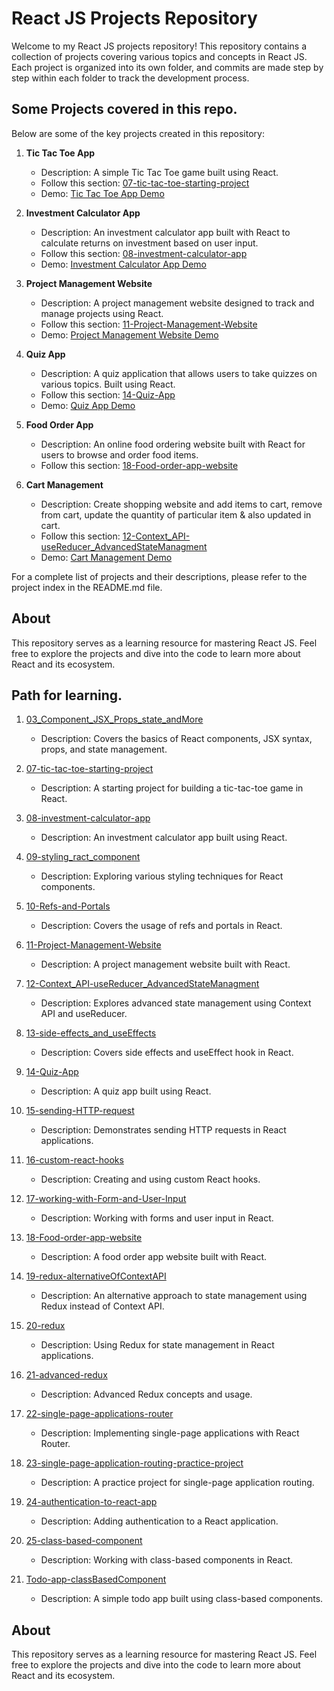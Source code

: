 # React JS Projects Repository

Welcome to my React JS projects repository! This repository contains a collection of projects covering various topics and concepts in React JS. Each project is organized into its own folder, and commits are made step by step within each folder to track the development process.

## Some Projects covered in this repo.
Below are some of the key projects created in this repository:

1. **Tic Tac Toe App**
   - Description: A simple Tic Tac Toe game built using React.
   - Follow this section: [07-tic-tac-toe-starting-project](07-tic-tac-toe-starting-project)
   - Demo: [Tic Tac Toe App Demo](https://tic-tac-toe-react-website.vercel.app/)

2. **Investment Calculator App**
   - Description: An investment calculator app built with React to calculate returns on investment based on user input.
   - Follow this section: [08-investment-calculator-app](08-investment-calculator-app)
   - Demo: [Investment Calculator App Demo](https://investment-calculator-react-website.vercel.app/)

3. **Project Management Website**
   - Description: A project management website designed to track and manage projects using React.
   - Follow this section: [11-Project-Management-Website](11-Project-Management-Website)
   - Demo: [Project Management Website Demo](https://project-management-app-rose.vercel.app/)

4. **Quiz App**
   - Description: A quiz application that allows users to take quizzes on various topics. Built using React.
   - Follow this section: [14-Quiz-App](14-Quiz-App)
   - Demo: [Quiz App Demo](https://quiz-app-project-lac.vercel.app/)

5. **Food Order App**
   - Description: An online food ordering website built with React for users to browse and order food items.
   - Follow this section: [18-Food-order-app-website](18-Food-order-app-website)

6. **Cart Management**
   - Description: Create shopping website and add items to cart, remove from cart, update the quantity of particular item & also updated in cart.
   - Follow this section: [12-Context_API-useReducer_AdvancedStateManagment](12-Context_API-useReducer_AdvancedStateManagment)
   - Demo: [Cart Management Demo](https://context-api-usereducer-shopping-cart.vercel.app/)

For a complete list of projects and their descriptions, please refer to the project index in the README.md file.

## About

This repository serves as a learning resource for mastering React JS. Feel free to explore the projects and dive into the code to learn more about React and its ecosystem.



## Path for learning.

1. [03_Component_JSX_Props_state_andMore](03_Component_JSX_Props_state_andMore)
   - Description: Covers the basics of React components, JSX syntax, props, and state management.

2. [07-tic-tac-toe-starting-project](07-tic-tac-toe-starting-project)
   - Description: A starting project for building a tic-tac-toe game in React.

3. [08-investment-calculator-app](08-investment-calculator-app)
   - Description: An investment calculator app built using React.

4. [09-styling_ract_component](09-styling_ract_component)
   - Description: Exploring various styling techniques for React components.

5. [10-Refs-and-Portals](10-Refs-and-Portals)
   - Description: Covers the usage of refs and portals in React.

6. [11-Project-Management-Website](11-Project-Management-Website)
   - Description: A project management website built with React.

7. [12-Context_API-useReducer_AdvancedStateManagment](12-Context_API-useReducer_AdvancedStateManagment)
   - Description: Explores advanced state management using Context API and useReducer.

8. [13-side-effects_and_useEffects](13-side-effects_and_useEffects)
   - Description: Covers side effects and useEffect hook in React.

9. [14-Quiz-App](14-Quiz-App)
   - Description: A quiz app built using React.

10. [15-sending-HTTP-request](15-sending-HTTP-request)
    - Description: Demonstrates sending HTTP requests in React applications.

11. [16-custom-react-hooks](16-custom-react-hooks)
    - Description: Creating and using custom React hooks.

12. [17-working-with-Form-and-User-Input](17-working-with-Form-and-User-Input)
    - Description: Working with forms and user input in React.

13. [18-Food-order-app-website](18-Food-order-app-website)
    - Description: A food order app website built with React.

14. [19-redux-alternativeOfContextAPI](19-redux-alternativeOfContextAPI)
    - Description: An alternative approach to state management using Redux instead of Context API.

15. [20-redux](20-redux)
    - Description: Using Redux for state management in React applications.

16. [21-advanced-redux](21-advanced-redux)
    - Description: Advanced Redux concepts and usage.

17. [22-single-page-applications-router](22-single-page-applications-router)
    - Description: Implementing single-page applications with React Router.

18. [23-single-page-application-routing-practice-project](23-single-page-application-routing-practice-project)
    - Description: A practice project for single-page application routing.

19. [24-authentication-to-react-app](24-authentication-to-react-app)
    - Description: Adding authentication to a React application.

20. [25-class-based-component](25-class-based-component)
    - Description: Working with class-based components in React.

21. [Todo-app-classBasedComponent](Todo-app-classBasedComponent)
    - Description: A simple todo app built using class-based components.

## About

This repository serves as a learning resource for mastering React JS. Feel free to explore the projects and dive into the code to learn more about React and its ecosystem.

